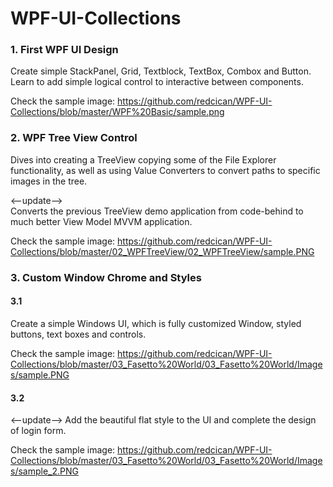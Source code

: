 # WPF-UI-Collections

### 1. First WPF UI Design

Create simple StackPanel, Grid, Textblock, TextBox, Combox and Button. Learn to add simple logical control to interactive between components.

Check the sample image: https://github.com/redcican/WPF-UI-Collections/blob/master/WPF%20Basic/sample.png

### 2. WPF Tree View Control

Dives into creating a TreeView copying some of the File Explorer functionality, as well as using Value Converters to convert paths to specific images in the tree.

<--update-->  
Converts the previous TreeView demo application from code-behind to much better View Model MVVM application.

Check the sample image: https://github.com/redcican/WPF-UI-Collections/blob/master/02_WPFTreeView/02_WPFTreeView/sample.PNG

### 3. Custom Window Chrome and Styles

#### 3.1 
Create a simple Windows UI, which is fully customized Window, styled buttons, text boxes and controls.

Check the sample image: https://github.com/redcican/WPF-UI-Collections/blob/master/03_Fasetto%20World/03_Fasetto%20World/Images/sample.PNG

#### 3.2
<--update-->
Add the beautiful flat style to the UI and complete the design of login form. 

Check the sample image: https://github.com/redcican/WPF-UI-Collections/blob/master/03_Fasetto%20World/03_Fasetto%20World/Images/sample_2.PNG
